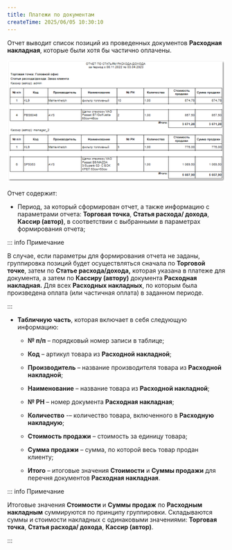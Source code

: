```yaml
---
title: Платежи по документам
createTime: 2025/06/05 10:30:10
---
```

Отчет выводит список позиций из проведенных документов **Расходная накладная**, которые были хотя бы частично оплачены.

![](../../../assets/work/three/090.png)

Отчет содержит:

- Период, за который сформирован отчет, а также информацию с параметрами отчета: **Торговая точка**, **Статья расхода/ дохода**, **Кассир (автор)**, в соответствии с выбранными в параметрах формирования отчета;

::: info Примечание

В случае, если параметры для формирования отчета не заданы, группировка позиций будет осуществляться сначала по **Торговой точке**, затем по **Статье расхода/дохода,** которая указана в платеже для документа, а затем по **Кассиру (автору)** документа **Расходная накладная.** Для всех **Расходных накладных**, по которым была произведена оплата (или частичная оплата) в заданном периоде.

:::

- **Табличную часть**, которая включает в себя следующую информацию:

    - **№ п/п** – порядковый номер записи в таблице;

    - **Код** – артикул товара из **Расходной накладной**;

    - **Производитель** – название производителя товара из **Расходной накладной**;

    - **Наименование** – название товара из **Расходной накладной**;

    - **№ РН** – номер документа **Расходная накладная**;

    - **Количество** -– количество товара, включенного в **Расходную накладную**;

    - **Стоимость продажи** – стоимость за единицу товара;

    - **Сумма продажи** – сумма, по которой весь товар продан клиенту;

    - **Итого** – итоговые значения **Стоимости** и **Суммы продажи** для перечня документов **Расходная накладная**.

::: info Примечание

Итоговые значения **Стоимости** и **Суммы продаж** по **Расходным накладным** суммируются по принципу группировки. Складываются суммы и стоимости накладных с одинаковыми значениями: **Торговая точка**, **Статья расхода/ дохода**, **Кассир (автор)**.

:::